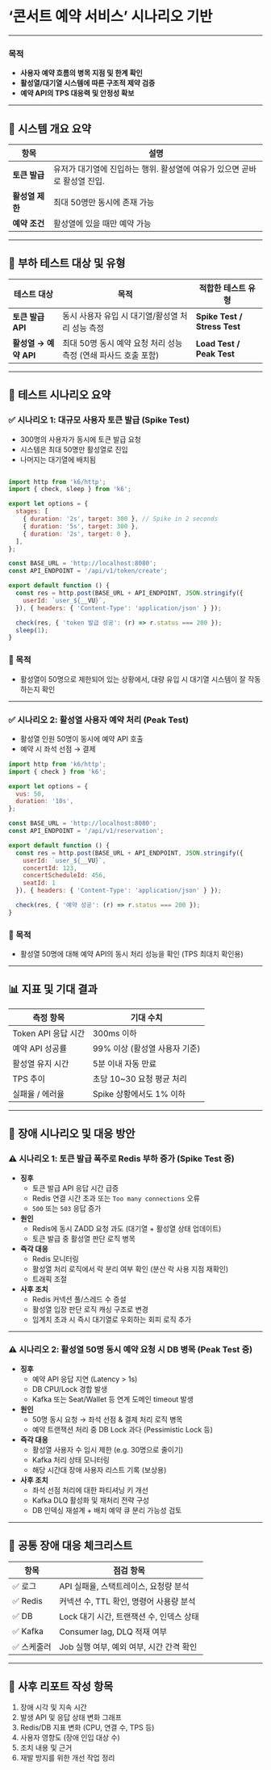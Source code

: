 # **‘콘서트 예약 서비스’ 시나리오 기반**

---

### 목적

- **사용자 예약 흐름의 병목 지점 및 한계 확인**
- **활성열/대기열 시스템에 따른 구조적 제약 검증**
- **예약 API의 TPS 대응력 및 안정성 확보**

---

## 🔧 시스템 개요 요약

| 항목 | 설명 |
| --- | --- |
| **토큰 발급** | 유저가 대기열에 진입하는 행위. 활성열에 여유가 있으면 곧바로 활성열 진입. |
| **활성열 제한** | 최대 50명만 동시에 존재 가능 |
| **예약 조건** | 활성열에 있을 때만 예약 가능 |

---

## 🎯 부하 테스트 대상 및 유형

| 테스트 대상 | 목적 | 적합한 테스트 유형 |
| --- | --- | --- |
| **토큰 발급 API** | 동시 사용자 유입 시 대기열/활성열 처리 성능 측정 | **Spike Test / Stress Test** |
| **활성열 → 예약 API** | 최대 50명 동시 예약 요청 처리 성능 측정 (연쇄 파사드 호출 포함) | **Load Test / Peak Test** |

---

## 📄 테스트 시나리오 요약

### ✅ 시나리오 1: 대규모 사용자 토큰 발급 (Spike Test)

- 300명의 사용자가 동시에 토큰 발급 요청
- 시스템은 최대 50명만 활성열로 진입
- 나머지는 대기열에 배치됨

```jsx

import http from 'k6/http';
import { check, sleep } from 'k6';

export let options = {
  stages: [
    { duration: '2s', target: 300 }, // Spike in 2 seconds
    { duration: '5s', target: 300 },
    { duration: '2s', target: 0 },
  ],
};

const BASE_URL = 'http://localhost:8080';
const API_ENDPOINT = '/api/v1/token/create';

export default function () {
  const res = http.post(BASE_URL + API_ENDPOINT, JSON.stringify({
    userId: `user_${__VU}`,
  }), { headers: { 'Content-Type': 'application/json' } });

  check(res, { 'token 발급 성공': (r) => r.status === 200 });
  sleep(1);
}

```

### 🎯 목적

- 활성열이 50명으로 제한되어 있는 상황에서, 대량 유입 시 대기열 시스템이 잘 작동하는지 확인

---

### ✅ 시나리오 2: 활성열 사용자 예약 처리 (Peak Test)

- 활성열 인원 50명이 동시에 예약 API 호출
- 예약 시 좌석 선점 → 결제

```jsx
import http from 'k6/http';
import { check } from 'k6';

export let options = {
  vus: 50,
  duration: '10s',
};

const BASE_URL = 'http://localhost:8080';
const API_ENDPOINT = '/api/v1/reservation';

export default function () {
  const res = http.post(BASE_URL + API_ENDPOINT, JSON.stringify({
    userId: `user_${__VU}`,
    concertId: 123,
    concertScheduleId: 456,
    seatId: 1
  }), { headers: { 'Content-Type': 'application/json' } });

  check(res, { '예약 성공': (r) => r.status === 200 });
}

```

### 🎯 목적

- 활성열 50명에 대해 예약 API의 동시 처리 성능을 확인 (TPS 최대치 확인용)

---

## 📊 지표 및 기대 결과

| 측정 항목 | 기대 수치 |
| --- | --- |
| Token API 응답 시간 | 300ms 이하 |
| 예약 API 성공률 | 99% 이상 (활성열 사용자 기준) |
| 활성열 유지 시간 | 5분 이내 자동 만료 |
| TPS 추이 | 초당 10~30 요청 평균 처리 |
| 실패율 / 에러율 | Spike 상황에서도 1% 이하 |

---

## 🚨 장애 시나리오 및 대응 방안

### ⚠️ 시나리오 1: 토큰 발급 폭주로 Redis 부하 증가 (Spike Test 중)

- **징후**
    - 토큰 발급 API 응답 시간 급증
    - Redis 연결 시간 초과 또는 `Too many connections` 오류
    - `500` 또는 `503` 응답 증가
- **원인**
    - Redis에 동시 ZADD 요청 과도 (대기열 + 활성열 상태 업데이트)
    - 토큰 발급 중 활성열 판단 로직 병목
- **즉각 대응**
    - Redis 모니터링
    - 활성열 처리 로직에서 락 분리 여부 확인 (분산 락 사용 지점 재확인)
    - 트래픽 조절
- **사후 조치**
    - Redis 커넥션 풀/스레드 수 증설
    - 활성열 입장 판단 로직 캐싱 구조로 변경
    - 임계치 초과 시 즉시 대기열로 우회하는 회피 로직 추가

---

### ⚠️ 시나리오 2: 활성열 50명 동시 예약 요청 시 DB 병목 (Peak Test 중)

- **징후**
    - 예약 API 응답 지연 (Latency > 1s)
    - DB CPU/Lock 경합 발생
    - Kafka 또는 Seat/Wallet 등 연계 도메인 timeout 발생
- **원인**
    - 50명 동시 요청 → 좌석 선점 & 결제 처리 로직 병목
    - 예약 트랜잭션 처리 중 DB Lock 과다 (Pessimistic Lock 등)
- **즉각 대응**
    - 활성열 사용자 수 임시 제한 (e.g. 30명으로 줄이기)
    - Kafka 처리 상태 모니터링
    - 해당 시간대 장애 사용자 리스트 기록 (보상용)
- **사후 조치**
    - 좌석 선점 처리에 대한 파티셔닝 키 개선
    - Kafka DLQ 활성화 및 재처리 전략 구성
    - DB 인덱싱 재설계 + 배치 예약 큐 분리 가능성 검토

---

## 🧰 공통 장애 대응 체크리스트

| 항목 | 점검 항목 |
| --- | --- |
| ✅ 로그 | API 실패율, 스택트레이스, 요청량 분석 |
| ✅ Redis | 커넥션 수, TTL 확인, 명령어 사용량 분석 |
| ✅ DB | Lock 대기 시간, 트랜잭션 수, 인덱스 상태 |
| ✅ Kafka | Consumer lag, DLQ 적재 여부 |
| ✅ 스케줄러 | Job 실행 여부, 예외 여부, 시간 간격 확인 |

---

## 📝 사후 리포트 작성 항목

1. 장애 시각 및 지속 시간
2. 발생 API 및 응답 상태 변화 그래프
3. Redis/DB 지표 변화 (CPU, 연결 수, TPS 등)
4. 사용자 영향도 (장애 인입 대상 수)
5. 조치 내용 및 근거
6. 재발 방지를 위한 개선 작업 정리